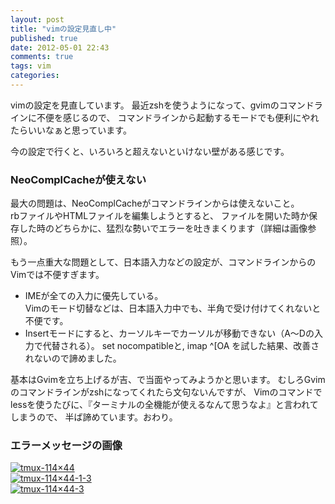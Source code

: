 ```yaml
---
layout: post
title: "vimの設定見直し中"
published: true
date: 2012-05-01 22:43
comments: true
tags: vim
categories: 
---
```


vimの設定を見直しています。
最近zshを使うようになって、gvimのコマンドラインに不便を感じるので、
コマンドラインから起動するモードでも便利にやれたらいいなぁと思っています。

今の設定で行くと、いろいろと超えないといけない壁がある感じです。

### NeoComplCacheが使えない
最大の問題は、NeoComplCacheがコマンドラインからは使えないこと。  
rbファイルやHTMLファイルを編集しようとすると、
ファイルを開いた時か保存した時のどちらかに、猛烈な勢いでエラーを吐きまくります（詳細は画像参照）。

もう一点重大な問題として、日本語入力などの設定が、コマンドラインからのVimでは不便すぎます。

- IMEが全ての入力に優先している。  
Vimのモード切替などは、日本語入力中でも、半角で受け付けてくれないと不便です。
- Insertモードにすると、カーソルキーでカーソルが移動できない（A〜Dの入力で代替される）。
  set nocompatibleと, imap ^[OA <Up>を試した結果、改善されないので諦めました。 

基本はGvimを立ち上げるが吉、で当面やってみようかと思います。
むしろGvimのコマンドラインがzshになってくれたら文句ないんですが、
Vimのコマンドでlessを使うたびに、『ターミナルの全機能が使えるなんて思うなよ』と言われてしまうので、
半ば諦めています。おわり。

### エラーメッセージの画像

<div class="thumbnail"><a href="https://skitch.com/sat-rex/8aqq2/tmux-114x44"><img style="max-width:638px" src="https://img.skitch.com/20120502-ep9y7r2mj68ey3rcgdmy2u86kj.medium.jpg" alt="tmux-114×44" /></a></div>
<div class="thumbnail"><a href="https://skitch.com/sat-rex/8axfu/tmux-114x44-1-3"><img style="max-width:638px" src="https://img.skitch.com/20120502-cb8ih2ksrnnfxk7bkgsujpk1ud.medium.jpg" alt="tmux-114×44-1-3" /></a></div>
<div class="thumbnail"><a href="https://skitch.com/sat-rex/8axrb/tmux-114x44-3"><img style="max-width:638px" src="https://img.skitch.com/20120502-tt6iku576gwk3sx96yeh32jspx.medium.jpg" alt="tmux-114×44-3" /></a></div>
